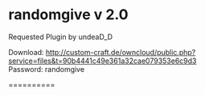 randomgive v 2.0
==========

Requested Plugin by undeaD_D

Download: http://custom-craft.de/owncloud/public.php?service=files&t=90b4441c49e361a32cae079353e6c9d3         
Password: randomgive

==========
